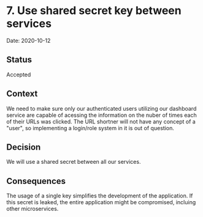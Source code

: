 # 7. Use shared secret key between services

Date: 2020-10-12

## Status

Accepted

## Context

We need to make sure only our authenticated users utilizing our dashboard service are capable of acessing the information on the nuber of times each of their URLs was clicked. The URL shortner will not have any concept of a "user", so implementing a login/role system in it is out of question.

## Decision

We will use a shared secret between all our services.

## Consequences

The usage of a single key simplifies the development of the application.
If this secret is leaked, the entire application might be compromised, incluing other microservices.
